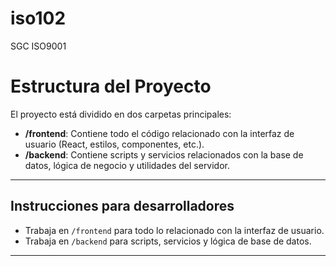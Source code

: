 # iso102

SGC ISO9001

# Estructura del Proyecto

El proyecto está dividido en dos carpetas principales:

- **/frontend**: Contiene todo el código relacionado con la interfaz de usuario (React, estilos, componentes, etc.).
- **/backend**: Contiene scripts y servicios relacionados con la base de datos, lógica de negocio y utilidades del servidor.

---

## Instrucciones para desarrolladores

- Trabaja en `/frontend` para todo lo relacionado con la interfaz de usuario.
- Trabaja en `/backend` para scripts, servicios y lógica de base de datos.

---
